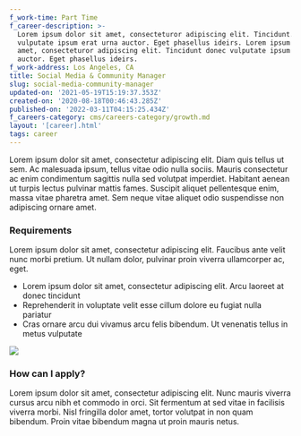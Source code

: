 ```yaml
---
f_work-time: Part Time
f_career-description: >-
  Lorem ipsum dolor sit amet, consecteturor adipiscing elit. Tincidunt. donec
  vulputate ipsum erat urna auctor. Eget phasellus ideirs. Lorem ipsum dolor sit
  amet, consecteturor adipiscing elit. Tincidunt donec vulputate ipsum erat urna
  auctor. Eget phasellus ideirs.
f_work-address: Los Angeles, CA
title: Social Media & Community Manager
slug: social-media-community-manager
updated-on: '2021-05-19T15:19:37.353Z'
created-on: '2020-08-18T00:46:43.285Z'
published-on: '2022-03-11T04:15:25.434Z'
f_careers-category: cms/careers-category/growth.md
layout: '[career].html'
tags: career
---
```


Lorem ipsum dolor sit amet, consectetur adipiscing elit. Diam quis tellus ut sem. Ac malesuada ipsum, tellus vitae odio nulla sociis. Mauris consectetur ac enim condimentum sagittis nulla sed volutpat imperdiet. Habitant aenean ut turpis lectus pulvinar mattis fames. Suscipit aliquet pellentesque enim, massa vitae pharetra amet. Sem neque vitae aliquet odio suspendisse non adipiscing ornare amet.

### Requirements

Lorem ipsum dolor sit amet, consectetur adipiscing elit. Faucibus ante velit nunc morbi pretium. Ut nullam dolor, pulvinar proin viverra ullamcorper ac, eget.

*   Lorem ipsum dolor sit amet, consectetur adipiscing elit. Arcu laoreet at donec tincidunt
*   Reprehenderit in voluptate velit esse cillum dolore eu fugiat nulla pariatur
*   Cras ornare arcu dui vivamus arcu felis bibendum. Ut venenatis tellus in metus vulputate

![](https://uploads-ssl.webflow.com/622a0933bd19e97c907be4c6/622a0933bd19e942b47be631_image-case-studies-04-growth-template.svg)

### How can I apply?

Lorem ipsum dolor sit amet, consectetur adipiscing elit. Nunc mauris viverra cursus arcu nibh et commodo in orci. Sit fermentum at sed vitae in facilisis viverra morbi. Nisl fringilla dolor amet, tortor volutpat in non quam bibendum. Proin vitae bibendum magna ut proin mauris netus.

